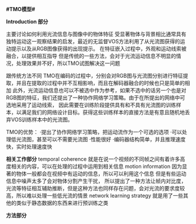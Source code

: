 **#TMO模型#**

**Introduction 部分**

主要讨论如何利用光流信息与图像中的物体特征
受显著物体与背景相比通常具有独特运动这一观察结果的启发，最近的无监督VOS方法利用了从光流图获得的运动提示以及从RGB图像获得的出现提示。
在特征嵌入过程中，外观和运动线索被融合，以提供相互指导
但是传统的一些方法，会对于光流运动信息不明显的情况，处理效果并不好，所以TMO试图解决这一问题

跟传统方法不同
TMO在编码的过程中，分别会对RGB图与光流图分别进行特征提取，并且在提取的过程中并不互相影响，而且在解码器融合的时候也只是简单的相加
此外，光流运动信息也可以不被选中作为参考，如果不选中的话另一个也是对RGB图的特征，我们还提出了一种协作网络学习策略。由于在所提出的网络中可选地采用了运动线索，
因此需要在训练阶段提供具有和不具有光流图的训练样本，以满足我们的网络设计目标。获得这些训练样本的直接方法是有意且随机地丢弃VOS训练样本中的光流图。

TMO的优势：
·提出了协作网络学习策略，把运动流作为一个可选的选项
·可以处理低光流图，甚至可以不需要光流图
·性能很好
·编码器结构简单，并且推理速度快，实时处理速度快

**相关工作部分**
temporal coherence
就是在说一个视频的不同帧之间有着许多高度相关的内容，可以在处理的过程中运用到相关信息
motion information
因为显著的物体一般都会在视频中有运动的信息，所以可以利用这个信息
但是有些运动信息中噪声太多了会对物体分割产生干扰，
所以提出了一种方法让帧内对比度，光流等特征相互辅助推断，但是这种方法也同样存在问题，会对光流的要求度较高，所以难以处理一些低光流的情景
network learning strategy
就是用了一些其他的类似于静态数据的东西来进行预训练之类

**方法部分**





